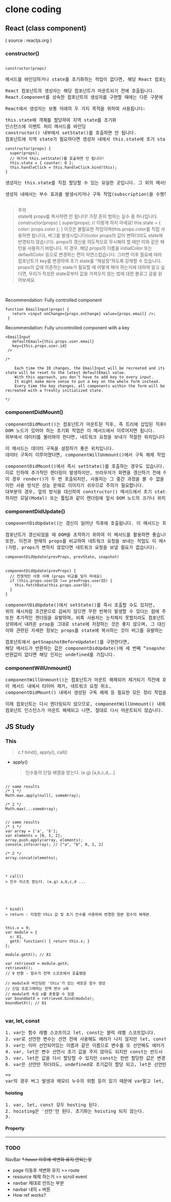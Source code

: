 # clone coding
## React (class component)

( source : reactjs.org )
### constructor()
<pre>
<code>
constructor(props)
</code>
메서드를 바인딩하거나 state를 초기화하는 작업이 없다면, 해당 React 컴포넌트에는 생성자를 구현하지 않아도 됩니다.

React 컴포넌트의 생성자는 해당 컴포넌트가 마운트되기 전에 호출됩니다. 
React.Component를 상속한 컴포넌트의 생성자를 구현할 때에는 다른 구문에 앞서 super(props)를 호출해야 합니다. 그렇지 않으면 this.props가 생성자 내에서 정의되지 않아 버그로 이어질 수 있습니다.

React에서 생성자는 보통 아래의 두 가지 목적을 위하여 사용됩니다:

this.state에 객체를 할당하여 지역 state를 초기화
인스턴스에 이벤트 처리 메서드를 바인딩
constructor() 내부에서 setState()를 호출하면 안 됩니다.
컴포넌트에 지역 state가 필요하다면 생성자 내에서 this.state에 초기 state 값을 할당하면 됩니다.
<code>
constructor(props) {
  super(props);
  // 여기서 this.setState()를 호출하면 안 됩니다!
  this.state = { counter: 0 };
  this.handleClick = this.handleClick.bind(this);
}
</code>
생성자는 this.state를 직접 할당할 수 있는 유일한 곳입니다. 그 외의 메서드에서는 this.setState()를 사용해야 합니다.

생성자 내에서는 부수 효과를 발생시키거나 구독 작업(subscription)을 수행하면 안 됩니다. 해당 경우에는 componentDidMount()를 대신 사용하세요.

</pre>
>  주의<br>
 state에 props를 복사하면 안 됩니다! 가장 흔히 범하는 실수 중 하나입니다.
 constructor(props) {
  super(props);
  // 이렇게 하지 마세요!
  this.state = { color: props.color };
 }
 이것은 불필요한 작업이며(this.props.color를 직접 사용하면 됩니다), 버그를 발생시킵니다(color props의 값이 변하더라도 state에 반영되지 않습니다).
 props의 갱신을 의도적으로 무시해야 할 때만 이와 같은 패턴을 사용하기 바랍니다.
 이 경우, 해당 props의 이름을 initialColor 또는 defaultColor 등으로 변경하는 편이 자연스럽습니다. 그러면 이후 필요에 따라 컴포넌트가 key를 변경하여 초기 state를 “재설정”하도록 강제할 수 있습니다.
 props의 값에 의존하는 state가 필요할 때 어떻게 해야 하는지에 대하여 알고 싶다면, 우리가 작성한 state로부터 값을 가져오지 않는 법에 대한 블로그 글을 읽어보세요.
<br>

Recommendation: Fully controlled component
```
function EmailInput(props) {
   return <input onChange={props.onChange} value={props.email} />;
 }
```
Recommendation: Fully uncontrolled component with a key

```
<EmailInput
   defaultEmail={this.props.user.email}
   key={this.props.user.id}
 />

/*

    Each time the ID changes, the EmailInput will be recreated and its state will be reset to the latest defaultEmail value.
    With this approach, you don’t have to add key to every input.
    It might make more sense to put a key on the whole form instead.
    Every time the key changes, all components within the form will be recreated with a freshly initialized state.

*/
```

### componentDidMount()
<pre>
componentDidMount()는 컴포넌트가 마운트된 직후, 즉 트리에 삽입된 직후에 호출됩니다.
DOM 노드가 있어야 하는 초기화 작업은 이 메서드에서 이루어지면 됩니다.
외부에서 데이터를 불러와야 한다면, 네트워크 요청을 보내기 적절한 위치입니다.

이 메서드는 데이터 구독을 설정하기 좋은 위치입니다.
데이터 구독이 이루어졌다면, componentWillUnmount()에서 구독 해제 작업을 반드시 수행하기 바랍니다.

componentDidMount()에서 즉시 setState()를 호출하는 경우도 있습니다.
이로 인하여 추가적인 렌더링이 발생하지만, 브라우저가 화면을 갱신하기 전에 이루어질 것입니다.
이 경우 render()가 두 번 호출되지만, 사용자는 그 중간 과정을 볼 수 없을 것입니다.
이런 사용 방식은 성능 문제로 이어지기 쉬우므로 주의가 필요합니다.
대부분의 경우, 앞의 방식을 대신하여 constructor() 메서드에서 초기 state를 할당할 수 있습니다.
하지만 모달(Modal) 또는 툴팁과 같이 렌더링에 앞서 DOM 노드의 크기나 위치를 먼저 측정해야 하는 경우 이러한 방식이 필요할 수 있습니다.
</pre>

### componentDidUpdate()
<pre>
componentDidUpdate()는 갱신이 일어난 직후에 호출됩니다. 이 메서드는 최초 렌더링에서는 호출되지 않습니다.

컴포넌트가 갱신되었을 때 DOM을 조작하기 위하여 이 메서드를 활용하면 좋습니다.
또한, 이전과 현재의 props를 비교하여 네트워크 요청을 보내는 작업도 이 메서드에서 이루어지면 됩니다
(가령, props가 변하지 않았다면 네트워크 요청을 보낼 필요가 없습니다).
<code>
componentDidUpdate(prevProps, prevState, snapshot)
</code>
<code>
componentDidUpdate(prevProps) {
  // 전형적인 사용 사례 (props 비교를 잊지 마세요)
  if (this.props.userID !== prevProps.userID) {
    this.fetchData(this.props.userID);
  }
}
</code>
componentDidUpdate()에서 setState()를 즉시 호출할 수도 있지만,
위의 예시처럼 조건문으로 감싸지 않으면 무한 반복이 발생할 수 있다는 점에 주의하세요.
또한 추가적인 렌더링을 유발하여, 비록 사용자는 눈치채지 못할지라도 컴포넌트 성능에 영향을 미칠 수 있습니다. 
상위에서 내려온 prop을 그대로 state에 저장하는 것은 좋지 않으며, 그 대신 prop을 직접 사용하는 것이 좋습니다.
이와 관련된 자세한 정보는 props를 state에 복사하는 것이 버그를 유발하는 이유에서 확인할 수 있습니다.

컴포넌트에서 getSnapshotBeforeUpdate()를 구현한다면,
해당 메서드가 반환하는 값은 componentDidUpdate()에 세 번째 “snapshot” 인자로 넘겨집니다.
반환값이 없다면 해당 인자는 undefined를 가집니다.
</pre>

### componentWillUnmount()
<pre>
componentWillUnmount()는 컴포넌트가 마운트 해제되어 제거되기 직전에 호출됩니다.
이 메서드 내에서 타이머 제거, 네트워크 요청 취소,
componentDidMount() 내에서 생성된 구독 해제 등 필요한 모든 정리 작업을 수행하세요.

이제 컴포넌트는 다시 렌더링되지 않으므로, componentWillUnmount() 내에서 setState()를 호출하면 안 됩니다.
컴포넌트 인스턴스가 마운트 해제되고 나면, 절대로 다시 마운트되지 않습니다.
</pre>

## JS Study

### This

> c.f bind(), apply(), call()

- apply()
  > 인수들의 단일 배열을 받는다. (e.g) [a,b,c,d,...]

<pre>
<code>
// same results
/* 1 */
Math.max.apply(nulll, someArray);

/* 2 */
Math.max(...someArray);


// same results
/* 1 */
var array = ['a', 'b'];
var elements = [0, 1, 2];
array.push.apply(array, elements);
console.info(array); // ["a", "b", 0, 1, 2]

/* 2 */
array.concat(elemetns);

</code>
</pre>

    * call()
    > 인수 리스트 받는다. (e.g) a,b,c,d ...

<pre>
<code>

</code>
</pre>

    * bind()
    > return : 지정한 this 값 및 초기 인수를 사용하여 변경한 원본 함수의 복제본.

<pre>
<code>
this.x = 9;
var module = {
  x: 81,
  getX: function() { return this.x; }
};

module.getX(); // 81

var retrieveX = module.getX;
retrieveX();
// 9 반환 - 함수가 전역 스코프에서 호출됐음

// module과 바인딩된 'this'가 있는 새로운 함수 생성
// 신입 프로그래머는 전역 변수 x와
// module의 속성 x를 혼동할 수 있음
var boundGetX = retrieveX.bind(module);
boundGetX(); // 81
</code>
</pre>

### var, let, const

<pre>
1. var는 함수 레벨 스코프이고 let, const는 블럭 레벨 스코프입니다.
2. var로 선언한 변수는 선언 전에 사용해도 에러가 나지 않지만 let, const는 에러가 발생합니다.
3. var는 이미 선언되어있는 이름과 같은 이름으로 변수를 또 선언해도 에러가 나지 않지만 let, const는 이미 존재하는 변수와 같은 이름의 변수를 또 선언하면 에러가 납니다.
4. var, let은 변수 선언시 초기 값을 주지 않아도 되지만 const는 반드시 초기값을 할당해야 합니다.
5. var, let은 값을 다시 할당할 수 있지만 const는 한번 할당한 값은 변경할 수 없습니다(단, 객체 안에 프로퍼티가 변경되는 것까지 막지는 못합니다).
6. var은 선언만 하더라도, undefined로 초기값이 할당 되고, let은 선언만 하면 (메모리에) 초기값은 할당되지 않는다. const는 선언과 동시에 반드시 초기화를 해야한다.

=>
var의 경우 버그 발생과 메모리 누수의 위험 등이 있기 때문에 var말고 let, const를 사용하시는 것이 좋다.
</pre>

#### hoisting

<pre>
1. var, let, const 모두 hosting 된다.
2. hoisting은 '선언'만 된다. 초기화는 hoisting 되지 않는다.
3. 
</pre>

#### Property
---------

### TODO
NavBar
<del>* hover 이후에 색변화 유지 안되는것 </del>
* page 이동후 색변화 유지 >> route
* resource 해제 하는거 >> scroll event
* navbar 제대로 안뜨는 부분
* navbar 내의 + 버튼
* How ref works?